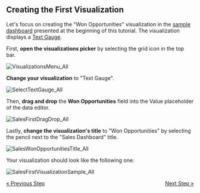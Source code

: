 ## Creating the First Visualization
 

Let's focus on creating the "Won Opportunities" visualization in the
[sample dashboard](sales-dashboard-tutorial.md) presented at the beginning
of this tutorial. The visualization displays a [Text Gauge](~/en/data-visualizations/gauge-views.html#text-gauge).

First, **open the visualizations picker** by selecting the grid icon in
the top bar.

![VisualizationsMenu\_All](images/VisualizationsMenu_All.png)

**Change your visualization** to "Text Gauge".

![SelectTextGauge\_All](images/SelectTextGauge_All.png)

Then, **drag and drop** the **Won Opportunities** field into the Value
placeholder of the data editor.

![SalesFirstDragDrop\_All](images/SalesFirstDragDrop_All.png)

Lastly, **change the visualization's title** to "Won Opportunities" by
selecting the pencil next to the "Sales Dashboard" title.

![SalesWonOpportunitiesTitle\_All](images/SalesWonOpportunitiesTitle_All.png)

Your visualization should look like the following one:

![SalesFirstVisualizationSample\_All](images/SalesFirstVisualizationSample_All.png)


<style>
.previous {
    text-align: left
}

.next {
    float: right
}

</style>

<a href="starting-creation-process.md" class="previous">&laquo; Previous Step</a>
<a href="applying-formatting-visualization.md" class="next">Next Step &raquo;</a>
